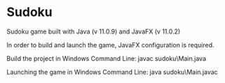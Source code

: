 # Sudoku

Sudoku game built with Java (v 11.0.9) and JavaFX (v 11.0.2)

In order to build and launch the game, JavaFX configuration is required.

Build the project in Windows Command Line:
javac sudoku\Main.java

Launching the game in Windows Command Line:
java sudoku\Main.javac
